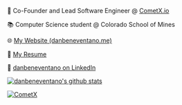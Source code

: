 📢 Co-Founder and Lead Software Engineer @ [CometX.io](https://cometx.io)

📚 Computer Science student @ Colorado School of Mines

🌐 [My Website (danbeneventano.me)](https://danbeneventano.me)

📄 [My Resume](https://resume.danbeneventano.me)

🔗 [danbeneventano on LinkedIn](https://www.linkedin.com/in/danbeneventano)

[![danbeneventano's github stats](https://github-readme-stats.vercel.app/api?username=danbeneventano&count_private=true&include_all_commits=true&hide_rank=true&show_icons=true&hide=stars)](https://github.com/anuraghazra/github-readme-stats)

[![CometX](https://github-readme-stats.vercel.app/api/pin/?username=comet-app&repo=cometx)](https://github.com/anuraghazra/github-readme-stats)
